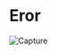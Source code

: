 # Eror
![Capture](https://user-images.githubusercontent.com/92424248/147638562-ad50410e-ed47-4eb8-9a67-9a11a7627012.PNG)
